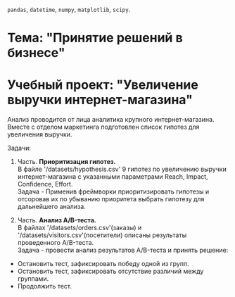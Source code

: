 `pandas`, `datetime`, `numpy`, `matplotlib`, `scipy`. 

# Тема: "Принятие решений в бизнесе"
# Учебный проект: "Увеличение выручки интернет-магазина"

Анализ проводится от лица аналитика крупного интернет-магазина. Вместе с отделом маркетинга подготовлен список гипотез для увеличения выручки.

Задачи:
1. Часть.  <b>Приоритизация гипотез.</b>
<br>В файле '/datasets/hypothesis.csv' 9 гипотез по увеличению выручки интернет-магазина с указанными параметрами Reach, Impact, Confidence, Effort.
<br>Задача - Применив фреймворки приоритизировать гипотезы и отсоровав их по убыванию приоритета выбрать гипотезу для дальнейшего анализа.


2. Часть. <b>Анализ A/B-теста.</b>
<br>В файлах '/datasets/orders.csv'(заказы) и '/datasets/visitors.csv'(посетители) описаны результаты проведенного A/B-теста.
<br>Задача - провести анализ результатов A/B-теста и принять решение:
- Остановить тест, зафиксировать победу одной из групп. 
- Остановить тест, зафиксировать отсутствие различий между группами. 
- Продолжить тест.
